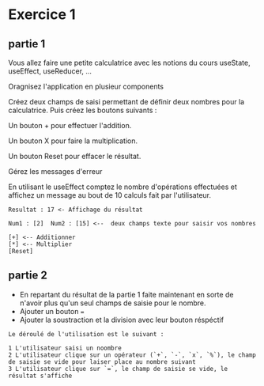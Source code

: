 # Exercice 1

## partie 1

Vous allez faire une petite calculatrice avec les notions du cours useState, useEffect, useReducer, ...

Oragnisez l'application en plusieur components

Créez deux champs de saisi permettant de définir deux nombres pour la calculatrice. Puis créez les boutons suivants :

Un bouton + pour effectuer l'addition.

Un bouton X pour faire la multiplication.

Un bouton Reset pour effacer le résultat.

Gérez les messages d'erreur

En utilisant le useEffect comptez le nombre d'opérations effectuées et affichez un message au bout de 10 calculs fait par l'utilisateur.


```
Resultat : 17 <- Affichage du résultat

Num1 : [2]  Num2 : [15] <--  deux champs texte pour saisir vos nombres

[+] <-- Additionner
[*] <-- Multiplier
[Reset]
```

## partie 2

- En repartant du résultat de la partie 1 faite maintenant en sorte de n'avoir plus qu'un seul champs de saisie pour le nombre.
- Ajouter un bouton `=`
- Ajouter la soustraction et la division avec leur bouton réspéctif

```
Le déroulé de l'utilisation est le suivant : 

1 L'utilisateur saisi un noombre
2 L'utilisateur clique sur un opérateur (`+`, `-`, `x`, `%`), le champ de saisie se vide pour laiser place au nombre suivant
3 L'utilisateur clique sur `=`, le champ de saisie se vide, le résultat s'affiche
```